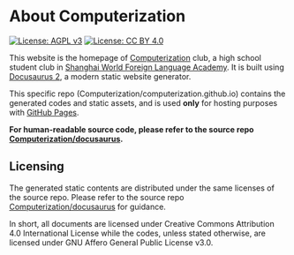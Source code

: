 # About Computerization

[![License: AGPL v3](https://img.shields.io/badge/License-AGPL%20v3-blue.svg)](https://www.gnu.org/licenses/agpl-3.0)
[![License: CC BY 4.0](https://img.shields.io/badge/License-CC%20BY%204.0-lightgrey.svg)](https://creativecommons.org/licenses/by/4.0/)

This website is the homepage of [Computerization](https://github.com/Computerization) club, a high school student club in [Shanghai World Foreign Language Academy](http://www.wflms.cn). It is built using [Docusaurus 2](https://v2.docusaurus.io/), a modern static website generator.

This specific repo (Computerization/computerization.github.io) contains the generated codes and static assets, and is used **only** for hosting purposes with [GitHub Pages](https://pages.github.com/).

**For human-readable source code, please refer to the source repo [Computerization/docusaurus](https://github.com/Computerization/docusaurus).**

## Licensing

The generated static contents are distributed under the same licenses of the source repo. Please refer to the source repo [Computerization/docusaurus](https://github.com/Computerization/docusaurus) for guidance.

In short, all documents are licensed under Creative Commons Attribution 4.0 International License while the codes, unless stated otherwise, are licensed under GNU Affero General Public License v3.0.
